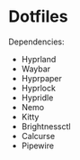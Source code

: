 # Dotfiles

Dependencies:
- Hyprland
- Waybar
- Hyprpaper
- Hyprlock
- Hypridle
- Nemo
- Kitty
- Brightnessctl
- Calcurse
- Pipewire
